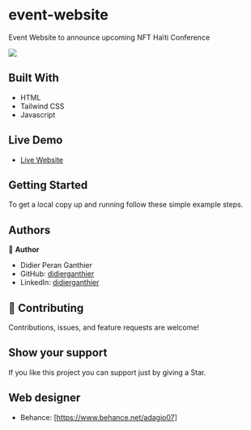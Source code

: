 # event-website
Event Website to announce upcoming NFT Haïti Conference

![](https://img.shields.io/badge/Microverse-blueviolet)

## Built With

- HTML 
- Tailwind CSS
- Javascript

## Live Demo

- [Live Website](https://nftokap.vercel.app/)


## Getting Started

To get a local copy up and running follow these simple example steps.

## Authors

👤 **Author**
- Didier Peran Ganthier
- GitHub: [didierganthier](https://github.com/didierganthier)
- LinkedIn: [didierganthier](https://www.linkedin.com/in/didierganthier/)

## 🤝 Contributing

Contributions, issues, and feature requests are welcome!

## Show your support

If you like this project you can support just by giving a Star.

## Web designer
- Behance: [https://www.behance.net/adagio07]

